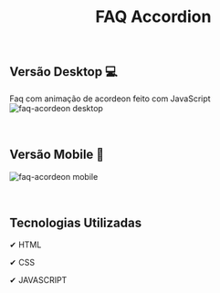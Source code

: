 <h1 align="center">
    FAQ Accordion
</h1>

<br>

## Versão Desktop 💻
Faq com animação de acordeon feito com JavaScript
![faq-acordeon desktop](https://user-images.githubusercontent.com/66094966/179361400-f54aab72-4709-46db-8f5b-19d263eb691c.gif)

<br>

## Versão Mobile 📱
![faq-acordeon mobile](https://user-images.githubusercontent.com/66094966/179361520-f360275a-ab91-459f-832c-14273c3ba246.gif)

<br>

## Tecnologias Utilizadas

✔ HTML

✔ CSS

✔ JAVASCRIPT
